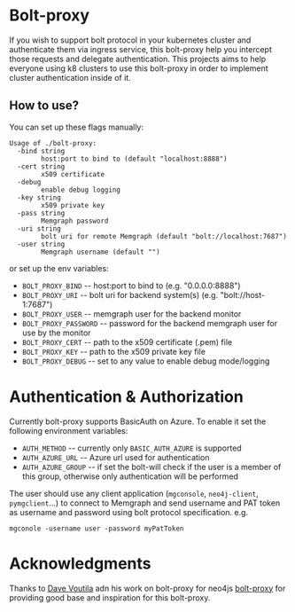 # Bolt-proxy

If you wish to support bolt protocol in your kubernetes cluster and authenticate them via ingress service, this bolt-proxy help you intercept those requests and delegate authentication.
This projects aims to help everyone using k8 clusters to use this bolt-proxy in order to implement cluster authentication inside of it.

## How to use?

You can set up these flags manually:
```
Usage of ./bolt-proxy:
  -bind string
        host:port to bind to (default "localhost:8888")
  -cert string
        x509 certificate
  -debug
        enable debug logging
  -key string
        x509 private key
  -pass string
        Memgraph password
  -uri string
        bolt uri for remote Memgraph (default "bolt://localhost:7687")
  -user string
        Memgraph username (default "")
```

or set up the env variables:

- `BOLT_PROXY_BIND` -- host:port to bind to (e.g. "0.0.0.0:8888")
- `BOLT_PROXY_URI` -- bolt uri for backend system(s) (e.g. "bolt://host-1:7687")
- `BOLT_PROXY_USER` -- memgraph user for the backend monitor
- `BOLT_PROXY_PASSWORD` -- password for the backend memgraph user for use by the monitor
- `BOLT_PROXY_CERT` -- path to the x509 certificate (.pem) file
- `BOLT_PROXY_KEY` -- path to the x509 private key file
- `BOLT_PROXY_DEBUG` -- set to any value to enable debug mode/logging

# Authentication & Authorization

Currently bolt-proxy supports BasicAuth on Azure. To enable it set the following
environment variables:

 - `AUTH_METHOD` -- currently only `BASIC_AUTH_AZURE` is supported
 - `AUTH_AZURE_URL` -- Azure url used for authentication
 - `AUTH_AZURE_GROUP` -- if set the bolt-will check if the user is a member of this group,
 otherwise only authentication will be performed

The user should use any client application (`mgconsole`, `neo4j-client`, `pymgclient`...) to connect to Memgraph and
send username and PAT token as username and password using bolt protocol specification.
e.g.

`mgconole -username user -password myPatToken`

# Acknowledgments
Thanks to [Dave Voutila](https://github.com/voutilad) adn his work on bolt-proxy for neo4js [bolt-proxy](https://github.com/voutilad/bolt-proxy) for providing good base and inspiration for this bolt-proxy.